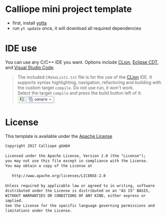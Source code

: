 # Calliope mini project template

- first, install [yotta](http://docs.yottabuild.org/#installing)
- run `yt update` once, it will download all required dependencies

# IDE use

You can use any C/C++ IDE you want. Options include
[CLion](https://www.jetbrains.com/clion/),
[Eclipse CDT](https://eclipse.org/cdt/), and
[Visual Studio Code](https://code.visualstudio.com/).

> The included `CMakeLists.txt` file is for the use of the
> [CLion](https://www.jetbrains.com/clion/) IDE.
> It supports syntax highlighting, navigation, refactoring and building
> with the custom target `compile`. Do not use run,
> it won't work.
> <br/>
> Select the target `compile` and press the build button left of it:
> ![compile](clion_compile.png)

# License

This template is available under the [Apache License](LICENSE)

```
Copyright 2017 Calliope gGmbH

Licensed under the Apache License, Version 2.0 (the "License");
you may not use this file except in compliance with the License.
You may obtain a copy of the License at

   http://www.apache.org/licenses/LICENSE-2.0

Unless required by applicable law or agreed to in writing, software
distributed under the License is distributed on an "AS IS" BASIS,
WITHOUT WARRANTIES OR CONDITIONS OF ANY KIND, either express or implied.
See the License for the specific language governing permissions and
limitations under the License.
````



